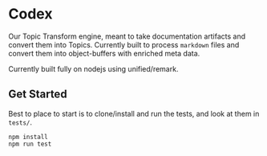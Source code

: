 # Codex 

Our Topic Transform engine, meant to take documentation artifacts and convert them into Topics.  Currently built to process `markdown` files and convert them into object-buffers with enriched meta data.

Currently built fully on nodejs using unified/remark.

## Get Started

Best to place to start is to clone/install and run the tests, and look at them in `tests/`.

```shell
npm install
npm run test
```